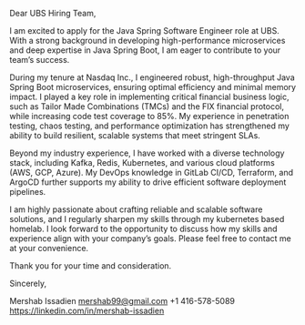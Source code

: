 Dear UBS Hiring Team,

I am excited to apply for the Java Spring Software Engineer role at UBS. With a strong background in developing high-performance microservices and deep expertise in Java Spring Boot, I am eager to contribute to your team’s success.

During my tenure at Nasdaq Inc., I engineered robust, high-throughput Java Spring Boot microservices, ensuring optimal efficiency and minimal memory impact. I played a key role in implementing critical financial business logic, such as Tailor Made Combinations (TMCs) and the FIX financial protocol, while increasing code test coverage to 85%. My experience in penetration testing, chaos testing, and performance optimization has strengthened my ability to build resilient, scalable systems that meet stringent SLAs.

Beyond my industry experience, I have worked with a diverse technology stack, including Kafka, Redis, Kubernetes, and various cloud platforms (AWS, GCP, Azure). My DevOps knowledge in GitLab CI/CD, Terraform, and ArgoCD further supports my ability to drive efficient software deployment pipelines.

I am highly passionate about crafting reliable and scalable software solutions, and I regularly sharpen my skills through my kubernetes based homelab. I look forward to the opportunity to discuss how my skills and experience align with your company’s goals. Please feel free to contact me at your convenience.

Thank you for your time and consideration.

Sincerely,

Mershab Issadien
mershab99@gmail.com +1 416-578-5089
https://linkedin.com/in/mershab-issadien
